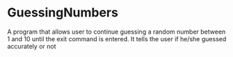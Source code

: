 # GuessingNumbers
A program that allows user to continue guessing a random number between 1 and 10 until the exit command is entered. It tells the user if he/she guessed accurately or not

